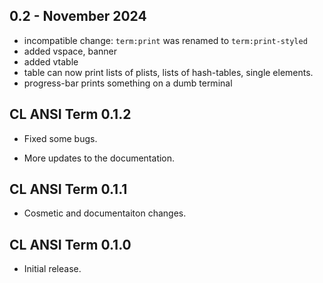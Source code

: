 ## 0.2 - November 2024

- incompatible change: `term:print` was renamed to `term:print-styled`
- added vspace, banner
- added vtable
- table can now print lists of plists, lists of hash-tables, single elements.
- progress-bar prints something on a dumb terminal

## CL ANSI Term 0.1.2

* Fixed some bugs.

* More updates to the documentation.

## CL ANSI Term 0.1.1

* Cosmetic and documentaiton changes.

## CL ANSI Term 0.1.0

* Initial release.

